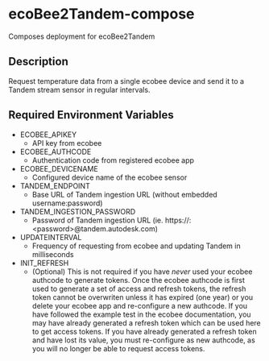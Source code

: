 # ecoBee2Tandem-compose
Composes deployment for ecoBee2Tandem

## Description
Request temperature data from a single ecobee device and send it to a Tandem stream sensor in regular intervals.

## Required Environment Variables
- ECOBEE_APIKEY
  - API key from ecobee
- ECOBEE_AUTHCODE
  - Authentication code from registered ecobee app
- ECOBEE_DEVICENAME
  - Configured device name of the ecobee sensor
- TANDEM_ENDPOINT
  - Base URL of Tandem ingestion URL (without embedded username:password)
- TANDEM_INGESTION_PASSWORD
  - Password of Tandem ingestion URL (ie. https://:\<password\>@tandem.autodesk.com)
- UPDATEINTERVAL
  - Frequency of requesting from ecobee and updating Tandem in milliseconds
- INIT_REFRESH
  - (Optional) This is not required if you have *never* used your ecobee authcode to generate tokens. Once the ecobee authcode is first used to generate a set of access and refresh tokens, the refresh token cannot be overwriten unless it has expired (one year) or you delete your ecobee app and re-configure a new authcode. If you have followed the example test in the ecobee documentation, you may have already generated a refresh token which can be used here to get access tokens. If you have already generated a refresh token and have lost its value, you must re-configure as new authcode, as you will no longer be able to request access tokens.